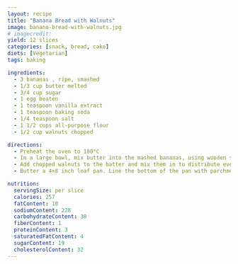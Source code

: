 ```yaml
---
layout: recipe
title: "Banana Bread with Walnuts"
image: banana-bread-with-walnuts.jpg
# imagecredit:
yield: 12 slices
categories: [snack, bread, cake]
diets: [Vegetarian]
tags: baking

ingredients:
  - 3 bananas , ripe, smashed
  - 1/3 cup butter melted
  - 3/4 cup sugar
  - 1 egg beaten
  - 1 teaspoon vanilla extract
  - 1 teaspoon baking soda
  - 1/4 teaspoon salt
  - 1 1/2 cups all-purpose flour
  - 1/2 cup walnuts chopped

directions:
  - Preheat the oven to 180°C
  - In a large bowl, mix butter into the mashed bananas, using wooden spoon. Mix in the sugar, egg, and vanilla. Sprinkle the baking soda and salt over the mixture and mix in. Add the flour last, mix just enough to blend the ingredients; do not over0mix, the lumps will work themselves out.
  - Add chopped walnuts to the batter and mix them in to distribute evenly through the batter.
  - Butter a 4×8 inch loaf pan. Line the bottom of the pan with parchment paper, butter the parchment paper too. Pour the batter in the pan. Bake for 1 hour. Cool on a rack. Remove from pan and slice to serve.

nutrition:
  servingSize: per slice
  calories: 257
  fatContent: 10
  sodiumContent: 228
  carbohydrateContent: 38
  fiberContent: 1
  proteinContent: 3
  saturatedFatContent: 4
  sugarContent: 19
  cholesterolContent: 32
---
```

